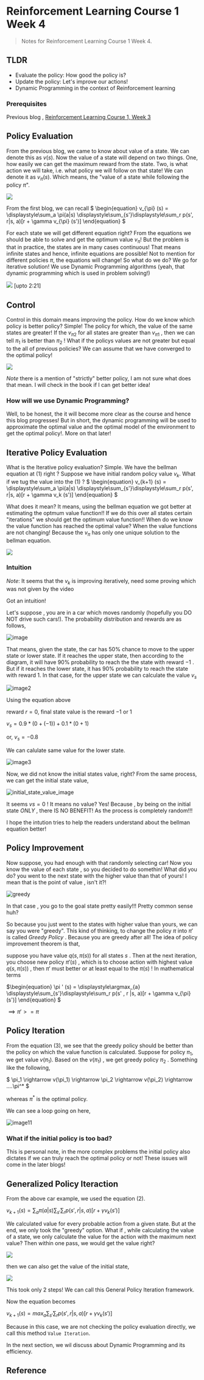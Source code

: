 # Reinforcement Learning Course 1 Week 4

> Notes for Reinforcement Learning Course 1 Week 4.

## TLDR

- Evaluate the policy: How good the policy is?
- Update the policy: Let's improve our actions!
- Dynamic Programming in the context of Reinforcement learning

### Prerequisites

Previous blog , [Reinforcement Learning Course 1, Week 3](https://sezan92.github.io/2023/11/21/RL-course1-w3-blog.html)

## Policy Evaluation

From the previous blog, we came to know about value of a state. We can denote this as $v(s)$. Now the value of a state will depend on two things. One, how easily we can get the maximum reward from the state. Two, is what action we will take, i.e. what policy we will follow on that state! We can denote it as $v_{\pi}(s)$. Which means, the "value of a state while following the policy $\pi$".

![](/images/RL_1_W4_blog/image_1_Policy_Evaluation.png)

From the first blog, we can recall
$
\begin{equation}
v_{\pi} (s) = \displaystyle\sum_a \pi(a|s) \displaystyle\sum_{s'}\displaystyle\sum_r p(s', r|s, a)[r + \gamma v_{\pi} (s')]
\end{equation}
$

For each state we will get different equation right? From the equations we should be able to solve and get the optimum value $v_{\pi}$! But the problem is that in practice, the states are in many cases continuous! That means infinite states and hence, infinite equations are possible! Not to mention for different policies $\pi$, the equations will change! So what do we do? We go for iterative solution! We use Dynamic Programming algorithms (yeah, that dynamic programming which is used in problem solving!)

![](/images/RL_1_W4_blog/image_2_LinearSolver_DP.png) [upto 2:21]



## Control

Control in this domain means improving the policy. How do we know which policy is better policy? Simple! The policy for which, the value of the same states are greater! If the $v_{\pi2}$ for all states are greater than $v_{\pi1}$ , then we can tell $\pi_1$ is better than $\pi_2$ ! What if the policys values are not greater but equal to the all of previous policies? We can assume that we have converged to the optimal policy!

![](/images/RL_1_W4_blog/image_3_Control_improving_policy.png)

*Note* there is a mention of "strictly" better policy, I am not sure what does that mean. I will check in the book if I can get better idea!

### How will we use Dynamic Programming? 

Well, to be honest, the it will become more clear as the course and hence this blog progresses! But in short, the dynamic programming will be used to approximate the optimal value and the optimal model of the environment to get the optimal policy!. More on that later!

## Iterative Policy Evaluation

What is the Iterative policy evaluation? Simple. We have the bellman equation at (1) right ? 
Suppose we have initial random policy value $v_k$. What if we tug the value into the (1) ?
$
\begin{equation}
v_{k+1} (s) = \displaystyle\sum_a \pi(a|s) \displaystyle\sum_{s'}\displaystyle\sum_r p(s', r|s, a)[r + \gamma v_k (s')]
\end{equation}
$

What does it mean? It means, using the bellman equation we got better at estimating the optmum value function!! If we do this over all states certain "iterations" we should get the optimum value function!! When do we know the value function has reached the optimal value? When the value functions are not changing! Because the $v_{\pi}$ has only one unique solution to the bellman equation.

![](/images/RL_1_W4_blog/image_5_vk_vpi.png)

### Intuition

*Note*: It seems that the $v_k$ is improving iteratively, need some proving which was not given by the video

Got an intuition!

Let's suppose , you are in a car which moves randomly (hopefully you DO NOT drive such cars!).  The probability distribution and rewards are as follows, 

![image](/images/RL_1_W4_blog/image_6_initial.png)

That means, given the state, the car has 50% chance to move to the upper state or lower state. If it reaches the upper state, then according to the diagram, it will have 90% probability to reach the the state with reward $-1$ . But if it reaches the lower state, it has 90% probability to reach the state with reward $1$. In that case, for the upper state we can calculate the value $v_s$

![image2](/images/RL_1_W4_blog/image_7_first_state.png)

Using the equation above

reward $r=0$, final state value is the reward $-1$ or $1$

$v_s = 0.9 * (0 + (-1)) + 0.1 * (0 + 1)$

or, $v_s = -0.8$

We can calulate same value for the lower state.

![image3](/images/RL_1_W4_blog/image_8_second_state_value.png)

Now, we did not know the initial states value, right? From the same process, we can get the initial state value,

![initial_state_value_image](/images/RL_1_W4_blog/image_9_final_state.png)

It seems $vs=0$ ! It means no value? Yes! Because , by being on the initial state *ONLY* , there IS NO BENEFIT! As the process is completely random!!!

I hope the intution tries to help the readers understand about the bellman equation better!

## Policy Improvement

Now suppose, you had enough with that randomly selecting car! Now you know the value of each state , so you decided to do somethin! What did you do? you went to the next state with the higher value than that of yours! I mean that is the point of value , isn't it?!

![greedy](/images/RL_1_W4_blog/image_10_greedy_policy.png)

In that case , you go to the goal state pretty easily!!! Pretty common sense huh?

So because you just went to the states with higher value than yours, we can say you were "greedy". This kind of thinking, to change the policy $\pi$ into $\pi '$ is called *Greedy Policy* . Because you are greedy after all! The idea of policy improvement theorem is that, 

suppose you have value $q(s, \pi(s))$ for all states $s$ . Then at the next iteration, you choose new policy $\pi '(s)$ , which is to choose action with highest value $q(s, \pi(s))$ , then $\pi '$ must better or at least equal to the $\pi(s)$ ! In mathematical terms

$\begin{equation}
\pi ' (s) = \displaystyle\argmax_{a} \displaystyle\sum_{s'}\displaystyle\sum_r p(s' , r |s, a)[r + \gamma v_{\pi}(s')]
\end{equation}
$

$\begin{equation}
\implies \pi ' >= \pi 
\end{equation}$

## Policy Iteration

From the equation $(3)$, we see that the greedy policy should be better than the policy on which the value function is calculated. Suppose for policy $\pi_1$, we get value $v(\pi_1)$. Based on the $v(\pi_1)$ , we get greedy policy $\pi_2$ . Something like the following, 

$ \pi_1 \rightarrow v(\pi_1) \rightarrow \pi_2 \rightarrow v(\pi_2) \rightarrow ....\pi^*  $

whereas $\pi^*$ is the optimal policy. 

We can see a loop going on here,

![image11](/images/RL_1_W4_blog/image_11_policy_iteration.png)

### What if the initial policy is too bad?

This is personal note, in the more complex problems the initial policy also dictates if we can truly reach the optimal policy or not! These issues will come in the later blogs!

## Generalized Policy Iteraction

From the above car example, we used the equation (2).

$v_{k+1} (s) = \displaystyle\sum_a \pi(a|s) \displaystyle\sum_{s'}\displaystyle\sum_r p(s', r|s, a)[r + \gamma v_k (s')]$

We calculated value for every probable action from a given state. But at the end, we only took the "greedy" option. What if , while calculating the value of a state, we only calculate the value for the action with the maximum next value? Then within one pass, we would get the value right? 

![](/images/RL_1_W4_blog/image_12_general_iterative_policy_framework.png)

then we can also get the value of the initial state, 

![](/images/RL_1_W4_blog/image_13_general_policy_iteration.png)

This took only 2 steps! We can call this General Policy Iteration framework.

Now the equation becomes

$\begin{equation}
v_{k+1} (s) = max_a\displaystyle\sum_{s'}\displaystyle\sum_r p(s', r|s, a)[r + \gamma v_k (s')]
\end{equation}$

Because in this case, we are not checking the policy evaluation directly, we call this method `Value Iteration`.

In the next section, we wil discuss about Dynamic Programming and its efficiency.

## Reference